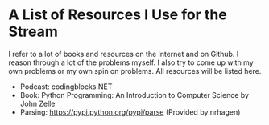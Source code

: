 # A List of Resources I Use for the Stream

I refer to a lot of books and resources on the internet and on Github.
I reason through a lot of the problems myself.
I also try to come up with my own problems or my own spin on problems.
All resources will be listed here.


* Podcast: codingblocks.NET
* Book: Python Programming: An Introduction to Computer Science by John Zelle
* Parsing: https://pypi.python.org/pypi/parse (Provided by nrhagen)